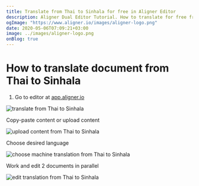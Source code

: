```yaml
---
title: Translate from Thai to Sinhala for free in Aligner Editor
description: Aligner Dual Editor Tutorial. How to translate for free from Thai to Sinhala. Aligner is multilingual document management platform. 
ogImage: "https://www.aligner.io/images/aligner-logo.png"
date: 2020-05-06T07:09:21+03:00
image: ../images/aligner-logo.png
onBlog: true
---
```


# How to translate document from Thai to Sinhala

1. Go to editor at [app.aligner.io](https://app.aligner.io "Aligner App web page")

![translate from Thai to Sinhala](../aligner-blank-editor.png "translate from Thai to Sinhala")

Copy-paste content or upload content

![upload content from Thai to Sinhala](../aligner-uploaded-document.png "upload content from Thai to Sinhala")

Choose desired language

![choose machine translation from Thai to Sinhala](../aligner-language-dropdown.png "choose machine translation from Thai to Sinhala")

Work and edit 2 documents in parallel

![edit translation from Thai to Sinhala](../aligner-double-sitded-editor.png "edit translation from Thai to Sinhala")

